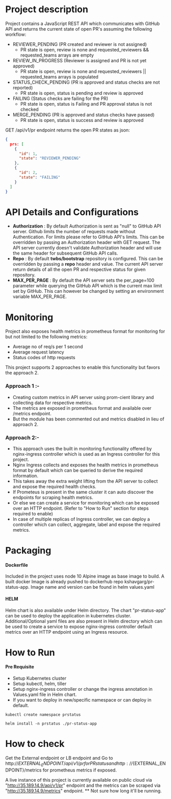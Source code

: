 # Project description

Project contains a JavaScript REST API which communicates with GitHub API and returns the current state of open PR's assuming the following workflow:

- REVIEWER_PENDING (PR created and reviewer is not assigned)
  - PR state is open, review is none and requested_reviewers && requested_teams arrays are empty
- REVIEW_IN_PROGRESS (Reviewer is assigned and PR is not yet approved)
  - PR state is open, review is none and requested_reviewers || requested_teams arrays is populated
- STATUS_CHECK_PENDING (PR is approved and status checks are not reported)
  - PR state is open, status is pending and review is approved
- FAILING (Status checks are failing for the PR)
  - PR state is open, status is Failing and PR approval status is not checked
- MERGE_PENDING (PR is approved and status checks have passed)
  - PR state is open, status is success and review is approved

GET /api/v1/pr endpoint returns the open PR states as json:

```json
{
  prs: [
    {
      "id": 1,
      "state": "REVIEWER_PENDING"
    },
    {
      "id": 2,
      "state": "FAILING"
    }
  ]
}
```

# API Details and Configurations

- **Authorization** : By default Authorization is sent as "null" to GitHub API server. Github limits the number of requests made without Authentication. For limits please refer to GitHub API's limits.
  This can be overridden by passing an Authorization header with GET request. The API server currently doesn't validate Authorization header and will use the same header for subsequent GitHub API calls.
- **Repo** : By default **twbs/bootstrap** repository is configured. This can be overridden by passing a **repo** header and value. The current API server return details of all the open PR and respective status for given repository.
- **MAX_PER_PAGE** : By default the API server sets the per_page=100 parameter while querying the GitHub API which is the current max limit set by GitHub. This can however be changed by setting an environment variable MAX_PER_PAGE.

# Monitoring
Project also exposes health metrics in prometheus format for monitoring for but not limited to the following metrics:
- Average no of req/s per 1 second
- Average request latency
- Status codes of http requests

This project supports 2 approaches to enable this functionality but favors the approach 2.
### Approach 1 :-
- Creating custom metrics in API server using prom-cient library and collecting data for respective metrics.
- The metrics are exposed in prometheus format and available over /metrics endpoint.
- But the module has been commented out and metrics disabled in lieu of approach 2.

### Approach 2:-
- This approach uses the built in monitoring functionality offered by nginx-ingress controller which is used as an Ingress controller for this project.
- Nginx Ingress collects and exposes the health metrics in prometheus format by default which can be queried to derive the required information.
- This takes away the extra weight lifting from the API server to collect and expose the required health checks.
- If Prometeus is present in the same cluster it can auto discover the endpoints for scraping health metrics.
- Or else we can create a service for monitoring which can be exposed over an HTTP endpoint. (Refer to "How to Run" section for steps required to enable)
- In case of multiple replicas of Ingress controller, we can deploy a controller which can collect, aggregate, label and expose the required metrics.

# Packaging
#### Dockerfile
Included in the project uses node 10 Alpine image as base image to build. A built docker Image is already pushed to dockerhub repo kshavgarg/pr-status-app. Image name and version can be found in helm values.yaml
#### HELM
Helm chart is also available under Helm directory. The chart "pr-status-app" can be used to deploy the application in kubernetes cluster. Additional/Optional yaml files are also present in Helm directory which can be used to create a service to expose nginx-ingress controller default metrics over an HTTP endpoint using an Ingress resource.

# How to Run

#### Pre Requisite
- Setup Kubernetes cluster
- Setup kubectl, helm, tiller
- Setup nginx-ingress controller or change the ingress annotation in Values.yaml file in Helm chart.
- If you want to deploy in new/specific namespace or can deploy in default.


```kubectl create namespace prstatus```

```helm install -n prstatus ./pr-status-app```

# How to check

Get the External endpoint or LB endpoint and Go to http://${EXTERNAL_ENDPOINT}/api/v1/pr for PR status and http://${EXTERNAL_ENDPOINT}/metrics for prometheus metrics if exposed.

A live instance of this project is currently available on public cloud via "http://35.189.14.9/api/v1/pr" endpoint and the metrics can be scraped via "http://35.189.14.9/metrics" endpoint. ** Not sure how long it'll be running.
